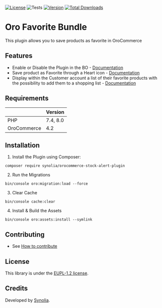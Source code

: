 [![License](https://img.shields.io/packagist/l/synolia/sylius-akeneo-plugin.svg)](LICENCE)
![Tests](https://github.com/synolia/OroCommerceFavoritePlugin/workflows/CI/badge.svg?branch=master)
[![Version](http://poser.pugx.org/synolia/orocommerce-favorite-plugin/v)](https://packagist.org/packages/synolia/orocommerce-favorite-plugin)
[![Total Downloads](http://poser.pugx.org/synolia/orocommerce-favorite-plugin/downloads)](https://packagist.org/packages/synolia/orocommerce-favorite-plugin)

# Oro Favorite Bundle
This plugin allows you to save products as favorite in OroCommerce

## Features

* Enable or Disable the Plugin in the BO - [Documentation](docs/ENABLED.md)
* Save product as Favorite through a Heart icon - [Documentation](docs/MARK.md)
* Display within the Customer account a list of their favorite products with the possibility to add them to a shopping list - [Documentation](docs/LIST.md)

## Requirements

| | Version |
| :--- | :--- |
| PHP  | 7.4, 8.0 |
| OroCommerce | 4.2 |

## Installation

1. Install the Plugin using Composer:
```shell
composer require synolia/orocommerce-stock-alert-plugin
```
2. Run the Migrations
```shell
bin/console oro:migration:load --force
```
3. Clear Cache
```shell
bin/console cache:clear
```
4. Install & Build the Assets
```shell
bin/console oro:assets:install --symlink
```

## Contributing

* See [How to contribute](CONTRIBUTING.md)

## License

This library is under the [EUPL-1.2 license](LICENSE).

## Credits

Developed by [Synolia](https://synolia.com/).
